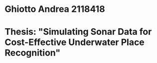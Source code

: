 # Ghiotto Andrea   2118418
# Thesis: "Simulating Sonar Data for Cost-Effective Underwater Place Recognition"